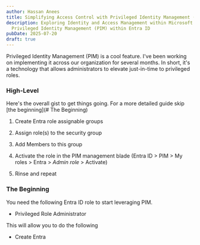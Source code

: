 ```yaml
---
author: Hassan Anees
title: Simplifying Access Control with Privileged Identity Management (PIM)
description: Exploring Identity and Access Management within Microsoft with
  Privileged Identity Management (PIM) within Entra ID
pubDate: 2025-07-20
draft: true
---
```

Privileged Identity Management (PIM) is a cool feature. I've been working on implementing it across our organization for several months. In short, it's a technology that allows administrators to elevate just-in-time to privileged roles.

### High-Level

Here's the overall gist to get things going. For a more detailed guide skip \[the beginning\](# The Beginning)

1.  Create Entra role assignable groups
    
2.  Assign role(s) to the security group
    
3.  Add Members to this group
    
4.  Activate the role in the PIM management blade (Entra ID > PIM > My roles > Entra > _Admin role_ > Activate)
    
5.  Rinse and repeat
    

### The Beginning

You need the following Entra ID role to start leveraging PIM.

*   Privileged Role Administrator
    

This will allow you to do the following

*   Create Entra